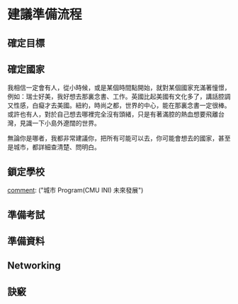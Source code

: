 # 建議準備流程

## 確定目標
[comment]: <TODO> ("想得到什麼")
## 確定國家

我相信一定會有人，從小時候，或是某個時間點開始，就對某個國家充滿著憧憬，例如：瑞士好美，我好想去那裏念書、工作。英國比起美國有文化多了，講話腔調又性感，白癡才去美國。紐約，時尚之都，世界的中心，能在那裏念書一定很棒。或許也有人，對於自己想去哪裡完全沒有頭緒，只是有著滿腔的熱血想要飛離台灣，見識一下小島外遼闊的世界。

無論你是哪者，我都非常建議你，把所有可能可以去，你可能會想去的國家，甚至是城市，都詳細查清楚、問明白。

## 鎖定學校
[comment]: <TODO> ("城市 Program(CMU INI) 未來發展")

## 準備考試

## 準備資料
[comment]: <TODO> ("SOP 推薦信 CV")
## Networking

## 訣竅
[comment]: <TODO> ("問學長姊 該學校台灣人社團 一畝三分地")